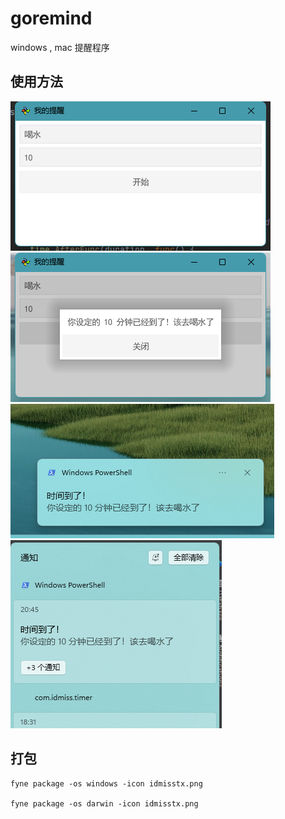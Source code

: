 # goremind
windows , mac 提醒程序

## 使用方法

![img1](img/img1.png)
![img2](img/img2.png)
![img3](img/img3.png)
![img4](img/img4.png)


## 打包

```
fyne package -os windows -icon idmisstx.png

fyne package -os darwin -icon idmisstx.png
```

